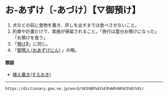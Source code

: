 # お‐あずけ〔‐あづけ〕【▽御預け】

1. 犬などの前に食物を置き、許しを出すまでは食べさせないこと。
2. 約束や計畫だけで、実施が保留されること。「旅行は當分お預けになった」「お預けを食う」
3. 「[預け](https://dictionary.goo.ne.jp/word/%E9%A0%90%E3%81%91/#jn-4166)**2**」に同じ。
4. 「[御預人 (おあずけにん)](https://dictionary.goo.ne.jp/word/%E5%BE%A1%E9%A0%90%E4%BA%BA/#jn-27074) 」の略。
    

#### 類語

-   [據え置き(すえおき)](https://dictionary.goo.ne.jp/word/%E6%8D%AE%E7%BD%AE%E3%81%8D/#jn-117229)

---
`https://dictionary.goo.ne.jp/word/%E5%BE%A1%E9%A0%90%E3%81%91/`